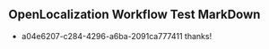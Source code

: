 ## OpenLocalization Workflow Test MarkDown
* a04e6207-c284-4296-a6ba-2091ca777411 
thanks!<!--HONumber=Mar16_HO4-->
